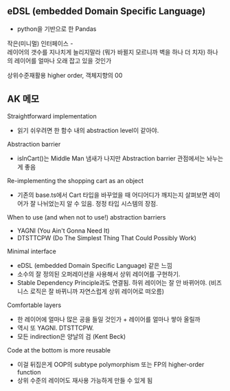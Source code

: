 ## eDSL (embedded Domain Specific Language)

- python을 기반으로 한 Pandas

작은(미니멀) 인터페이스 -  
레이어의 갯수를 지나치게 늘리지말라 (뭐가 바뀔지 모르니까 벽을 하나 더 치자)
하나의 레이어를 얼마나 오래 잡고 있을 것인가

상위수준재활용 higher order, 객체지향의 00

## AK 메모

Straightforward implementation

- 읽기 쉬우려면 한 함수 내의 abstraction level이 같아야.

Abstraction barrier

- isInCart()는 Middle Man 냄새가 나지만 Abstraction barrier 관점에서는 놔누는 게 좋음

Re-implementing the shopping cart as an object

- 기존의 base.ts에서 Cart 타입을 바꾸었을 때 어디어디가 깨지는지 살펴보면 레이어가
  잘 나뉘었는지 알 수 있음. 정정 타입 시스템의 장점.

When to use (and when not to use!) abstraction barriers

- YAGNI (You Ain't Gonna Need It)
- DTSTTCPW (Do The Simplest Thing That Could Possibly Work)

Minimal interface

- eDSL (embedded Domain Specific Language) 같은 느낌
- 소수의 잘 정의된 오퍼레이션을 사용해서 상위 레이어를 구현하기.
- Stable Dependency Principle과도 연결됨. 하위 레이어는 잘 안 바뀌어야.
  (비즈니스 로직은 잘 바뀌니까 자연스럽게 상위 레이어로 떠오름)

Comfortable layers

- 한 레이어에 얼마나 많은 공을 들일 것인가 + 레이어를 얼마나 쌓아 올릴까
- 역시 또 YAGNI. DTSTTCPW.
- 모든 indirection은 양날의 검 (Kent Beck)

Code at the bottom is more reusable

- 이걸 뒤집은게 OOP의 subtype polymorphism 또는 FP의 higher-order function
- 상위 수준의 레이어도 재사용 가능하게 만들 수 있게 됨
